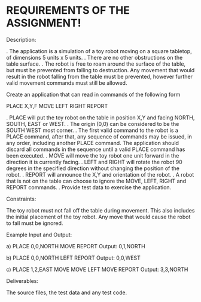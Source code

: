 REQUIREMENTS OF THE ASSIGNMENT!
==============================
Description:

. The application is a simulation of a toy robot moving on a square tabletop, of dimensions 5 units x 5 units. . There are no other obstructions on the table surface. . The robot is free to roam around the surface of the table, but must be prevented from falling to destruction. Any movement that would result in the robot falling from the table must be prevented, however further valid movement commands must still be allowed.

Create an application that can read in commands of the following form

PLACE X,Y,F MOVE LEFT RIGHT REPORT

. PLACE will put the toy robot on the table in position X,Y and facing NORTH, SOUTH, EAST or WEST. . The origin (0,0) can be considered to be the SOUTH WEST most corner. . The first valid command to the robot is a PLACE command, after that, any sequence of commands may be issued, in any order, including another PLACE command. The application should discard all commands in the sequence until a valid PLACE command has been executed. . MOVE will move the toy robot one unit forward in the direction it is currently facing. . LEFT and RIGHT will rotate the robot 90 degrees in the specified direction without changing the position of the robot. . REPORT will announce the X,Y and orientation of the robot. . A robot that is not on the table can choose to ignore the MOVE, LEFT, RIGHT and REPORT commands. . Provide test data to exercise the application.

Constraints:

The toy robot must not fall off the table during movement. This also includes the initial placement of the toy robot. Any move that would cause the robot to fall must be ignored.

Example Input and Output:

a) PLACE 0,0,NORTH MOVE REPORT Output: 0,1,NORTH

b) PLACE 0,0,NORTH LEFT REPORT Output: 0,0,WEST

c) PLACE 1,2,EAST MOVE MOVE LEFT MOVE REPORT Output: 3,3,NORTH

Deliverables:

The source files, the test data and any test code.
